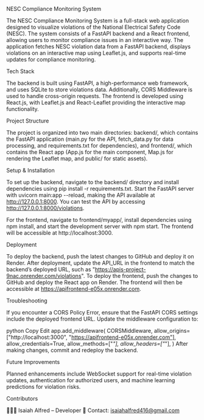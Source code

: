 NESC Compliance Monitoring System

The NESC Compliance Monitoring System is a full-stack web application designed to visualize violations of the National Electrical Safety Code (NESC). The system consists of a FastAPI backend and a React frontend, allowing users to monitor compliance issues in an interactive way. The application fetches NESC violation data from a FastAPI backend, displays violations on an interactive map using Leaflet.js, and supports real-time updates for compliance monitoring.

Tech Stack

The backend is built using FastAPI, a high-performance web framework, and uses SQLite to store violations data. Additionally, CORS Middleware is used to handle cross-origin requests. The frontend is developed using React.js, with Leaflet.js and React-Leaflet providing the interactive map functionality.

Project Structure

The project is organized into two main directories: backend/, which contains the FastAPI application (main.py for the API, fetch_data.py for data processing, and requirements.txt for dependencies), and frontend/, which contains the React app (App.js for the main component, Map.js for rendering the Leaflet map, and public/ for static assets).

Setup & Installation

To set up the backend, navigate to the backend/ directory and install dependencies using pip install -r requirements.txt. Start the FastAPI server with uvicorn main:app --reload, making the API available at http://127.0.0.1:8000. You can test the API by accessing http://127.0.0.1:8000/violations.

For the frontend, navigate to frontend/myapp/, install dependencies using npm install, and start the development server with npm start. The frontend will be accessible at http://localhost:3000.

Deployment

To deploy the backend, push the latest changes to GitHub and deploy it on Render. After deployment, update the API_URL in the frontend to match the backend’s deployed URL, such as "https://apis-project-9nac.onrender.com/violations". To deploy the frontend, push the changes to GitHub and deploy the React app on Render. The frontend will then be accessible at https://apifrontend-e05x.onrender.com.

Troubleshooting

If you encounter a CORS Policy Error, ensure that the FastAPI CORS settings include the deployed frontend URL. Update the middleware configuration to:

python
Copy
Edit
app.add_middleware(
    CORSMiddleware,
    allow_origins=["http://localhost:3000", "https://apifrontend-e05x.onrender.com"],
    allow_credentials=True,
    allow_methods=["*"],
    allow_headers=["*"],
)
After making changes, commit and redeploy the backend.

Future Improvements

Planned enhancements include WebSocket support for real-time violation updates, authentication for authorized users, and machine learning predictions for violation risks.

Contributors

👨🏾‍💻 Isaiah Alfred – Developer
📧 Contact: isaiahalfred416@gmail.com

